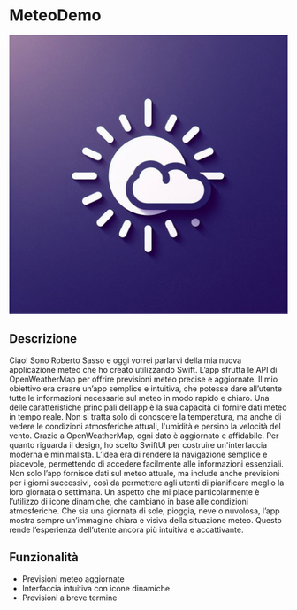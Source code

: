 # MeteoDemo
![screenshot](./logometeo.jpeg)

## Descrizione
Ciao! Sono Roberto Sasso e oggi vorrei parlarvi della mia nuova applicazione meteo che ho creato utilizzando Swift. L’app sfrutta le API di OpenWeatherMap per offrire previsioni meteo precise e aggiornate. Il mio obiettivo era creare un’app semplice e intuitiva, che potesse dare all’utente tutte le informazioni necessarie sul meteo in modo rapido e chiaro.
Una delle caratteristiche principali dell’app è la sua capacità di fornire dati meteo in tempo reale. Non si tratta solo di conoscere la temperatura, ma anche di vedere le condizioni atmosferiche attuali, l'umidità e persino la velocità del vento. Grazie a OpenWeatherMap, ogni dato è aggiornato e affidabile.
Per quanto riguarda il design, ho scelto SwiftUI per costruire un'interfaccia moderna e minimalista. L’idea era di rendere la navigazione semplice e piacevole, permettendo di accedere facilmente alle informazioni essenziali. Non solo l’app fornisce dati sul meteo attuale, ma include anche previsioni per i giorni successivi, così da permettere agli utenti di pianificare meglio la loro giornata o settimana.
Un aspetto che mi piace particolarmente è l’utilizzo di icone dinamiche, che cambiano in base alle condizioni atmosferiche. Che sia una giornata di sole, pioggia, neve o nuvolosa, l’app mostra sempre un’immagine chiara e visiva della situazione meteo. Questo rende l’esperienza dell’utente ancora più intuitiva e accattivante.

## Funzionalità
- Previsioni meteo aggiornate
- Interfaccia intuitiva con icone dinamiche
- Previsioni a breve termine